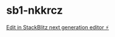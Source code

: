 # sb1-nkkrcz

[Edit in StackBlitz next generation editor ⚡️](https://stackblitz.com/~/github.com/RenukaGawande2022/sb1-nkkrcz)